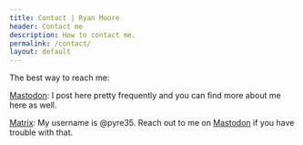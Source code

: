 ```yaml
---
title: Contact | Ryan Moore
header: Contact me
description: How to contact me.
permalink: /contact/
layout: default
---
```


The best way to reach me:

[Mastodon](https://fosstodon.org/web/@pyre35): I post here pretty frequently and you can find more about me here as well.

[Matrix](https://matrix.org/): My username is @pyre35. Reach out to me on [Mastodon](https://fosstodon.org/web/@pyre35) if you have trouble with that.
